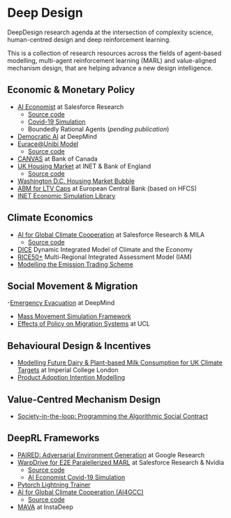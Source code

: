 # Deep Design

DeepDesign research agenda at the intersection of complexity science, human-centred design and deep reinforcement learning. 

This is a collection of research resources across the fields of agent-based modelling, multi-agent reinforcement learning (MARL) and value-aligned mechanism design, that are helping advance a new design intelligence. 

## Economic & Monetary Policy
- [AI Economist](https://arxiv.org/abs/2004.13332) at Salesforce Research
  - [Source code](https://github.com/salesforce/ai-economist)
  - [Covid-19 Simulation](https://arxiv.org/abs/2108.02904)
  - Boundedly Rational Agents (*pending publication*)
- [Democratic AI](https://www.nature.com/articles/s41562-022-01383-x) at DeepMind
- [Eurace@Unibi Model](https://www.uni-bielefeld.de/fakultaeten/wirtschaftswissenschaften/lehrbereiche/etace/eurace@unibi/)
  - [Source code](https://github.com/ETACE/eurace_unibi)
- [CANVAS](https://www.bankofcanada.ca/2022/12/staff-working-paper-2022-51/) at Bank of Canada
- [UK Housing Market](https://www.bankofengland.co.uk/working-paper/2022/heterogeneous-effects-and-spillovers-of-macroprudential-policy-in-model-of-uk-housing-market) at INET & Bank of England
  - [Source code](https://github.com/INET-Complexity/housing-model)
- [Washington D.C. Housing Market Bubble](https://www.bundesbank.de/resource/blob/636040/b211c9839c0c456b267d24490cfc975b/mL/2014-06-04-eltville-08-agent-based-model-of-housing-market-bubble-paper-data.pdf)
- [ABM for LTV Caps](https://www.ecb.europa.eu/pub/pdf/scpwps/ecb.wp2294~ee8ffa5e24.en.pdf) at European Central Bank (based on HFCS)
- [INET Economic Simulation Library](https://github.com/INET-Complexity/ESL)

## Climate Economics 
- [AI for Global Climate Cooperation](https://papers.ssrn.com/sol3/papers.cfm?abstract_id=4189735) at Salesforce Research & MILA 
  - [Source code](https://github.com/mila-iqia/climate-cooperation-competition)
- [DICE](https://github.com/Libbum/DICE.jl) Dynamic Integrated Model of Climate and the Economy 
- [RICE50+](https://github.com/witch-team/RICE50xmodel) Multi-Regional Integrated Assessment Model (IAM)
- [Modelling the Emission Trading Scheme](https://www.sciencedirect.com/science/article/abs/pii/S0377221720303131)

## Social Movement & Migration 
-[Emergency Evacuation](https://research.google/pubs/pub33425/) at DeepMind
- [Mass Movement Simulation Framework](https://www.sciencedirect.com/science/article/pii/S0968090X20306215) 
- [Effects of Policy on Migration Systems](https://www.jasss.org/22/2/2.html) at UCL

## Behavioural Design & Incentives 
- [Modelling Future Dairy & Plant-based Milk Consumption for UK Climate Targets](https://www.jasss.org/25/2/3.html) at Imperial College London
- [Product Adoption Intention Modelling](https://www.sciencedirect.com/science/article/abs/pii/S0378720621000586)

## Value-Centred Mechanism Design 
- [Society-in-the-loop: Programming the Algorithmic Social Contract](https://www.media.mit.edu/publications/society-in-the-loop-programming-the-algorithmic-social-contract/)

## DeepRL Frameworks
- [PAIRED: Adversarial Environment Generation](https://ai.googleblog.com/2021/03/paired-new-multi-agent-approach-for.html) at Google Research
-  [WarpDrive for E2E Paralellerized MARL](https://arxiv.org/abs/2108.13976) at Salesforce Research & Nvidia
   - [Source code](https://github.com/salesforce/warp-drive)
   - [AI Economist Covid-19 Simulation](https://github.com/salesforce/ai-economist/blob/master/tutorials/multi_agent_gpu_training_with_warp_drive.ipynb)
  - [Pytorch Lightning Trainer](https://github.com/salesforce/warp-drive/blob/master/tutorials/tutorial-7-training_with_warp_drive_and_pytorch_lightning.ipynb)
  - [AI for Global Climate Cooperation (AI4GCC)](http://www.ai4climatecoop.org/)
    - [Source code](https://github.com/mila-iqia/climate-cooperation-competition)
- [MAVA](https://www.instadeep.com/2021/07/mava-a-new-framework-for-distributed-multi-agent-reinforcement-learning/) at InstaDeep
